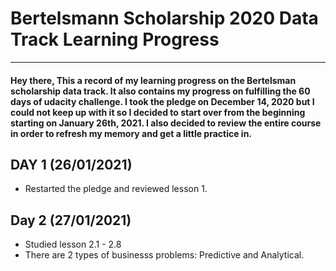 # Bertelsmann Scholarship 2020 Data Track Learning Progress
------------------------------------------------------------

#### Hey there, This a record of my learning progress on the Bertelsman scholarship data track. It also contains my progress on fulfilling the 60 days of udacity challenge. I took the pledge on December 14, 2020 but I could not keep up with it so I decided to start over from the beginning starting on January 26th, 2021. I also decided to review the entire course in order to refresh my memory and get a little practice in.

## DAY 1 (26/01/2021)

- Restarted the pledge and reviewed lesson 1.


## Day 2 (27/01/2021)

- Studied lesson 2.1 - 2.8
- There are 2 types of businesss problems: Predictive and Analytical.
